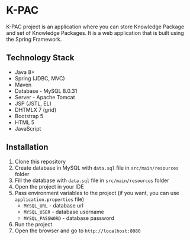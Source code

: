 # K-PAC

K-PAC project is an application where you can store Knowledge Package and set of Knowledge Packages. 
It is a web application that is built using the Spring Framework.

## Technology Stack

* Java 8+
* Spring (JDBC, MVC)
* Maven
* Database - MySQL 8.0.31
* Server - Apache Tomcat
* JSP (JSTL, EL)
* DHTMLX 7 (grid)
* Bootstrap 5
* HTML 5
* JavaScript

## Installation

1. Clone this repository
2. Create database in MySQL with `data.sql` file in `src/main/resources` folder
3. Fill the database with `data.sql` file in `src/main/resources` folder
4. Open the project in your IDE
5. Pass environment variables to the project (if you want, you can use `application.properties` file)
    * `MYSQL_URL` - database url
    * `MYSQL_USER` - database username
    * `MYSQL_PASSWORD` - database password
6. Run the project
7. Open the browser and go to `http://localhost:8080`